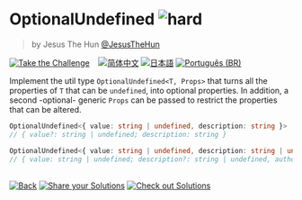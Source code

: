 <!--info-header-start--><h1>OptionalUndefined <img src="https://img.shields.io/badge/-hard-de3d37" alt="hard"/> </h1><blockquote><p>by Jesus The Hun <a href="https://github.com/JesusTheHun" target="_blank">@JesusTheHun</a></p></blockquote><p><a href="https://tsch.js.org/28143/play" target="_blank"><img src="https://img.shields.io/badge/-Take%20the%20Challenge-3178c6?logo=typescript&logoColor=white" alt="Take the Challenge"/></a> &nbsp;&nbsp;&nbsp;<a href="./README.zh-CN.md" target="_blank"><img src="https://img.shields.io/badge/-%E7%AE%80%E4%BD%93%E4%B8%AD%E6%96%87-gray" alt="简体中文"/></a>  <a href="./README.ja.md" target="_blank"><img src="https://img.shields.io/badge/-%E6%97%A5%E6%9C%AC%E8%AA%9E-gray" alt="日本語"/></a>  <a href="./README.pt-BR.md" target="_blank"><img src="https://img.shields.io/badge/-Portugu%C3%AAs%20(BR)-gray" alt="Português (BR)"/></a> </p><!--info-header-end-->

Implement the util type `OptionalUndefined<T, Props>` that turns all the properties of `T` that can be `undefined`, into optional properties. In addition, a second -optional- generic `Props` can be passed to restrict the properties that can be altered.

```ts
OptionalUndefined<{ value: string | undefined, description: string }>
// { value?: string | undefined; description: string }

OptionalUndefined<{ value: string | undefined, description: string | undefined, author: string | undefined }, 'description' | 'author'>
// { value: string | undefined; description?: string | undefined, author?: string | undefined }
```


<!--info-footer-start--><br><a href="../../README.md" target="_blank"><img src="https://img.shields.io/badge/-Back-grey" alt="Back"/></a> <a href="https://tsch.js.org/28143/answer" target="_blank"><img src="https://img.shields.io/badge/-Share%20your%20Solutions-teal" alt="Share your Solutions"/></a> <a href="https://tsch.js.org/28143/solutions" target="_blank"><img src="https://img.shields.io/badge/-Check%20out%20Solutions-de5a77?logo=awesome-lists&logoColor=white" alt="Check out Solutions"/></a> <!--info-footer-end-->
